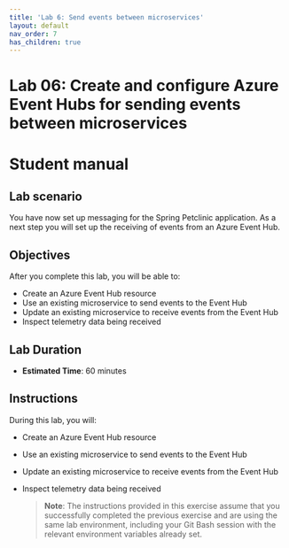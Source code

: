 ```yaml
---
title: 'Lab 6: Send events between microservices'
layout: default
nav_order: 7
has_children: true
---
```


# Lab 06: Create and configure Azure Event Hubs for sending events between microservices

# Student manual

## Lab scenario

You have now set up messaging for the Spring Petclinic application. As a next step you will set up the receiving of events from an Azure Event Hub.

## Objectives

After you complete this lab, you will be able to:

- Create an Azure Event Hub resource
- Use an existing microservice to send events to the Event Hub
- Update an existing microservice to receive events from the Event Hub
- Inspect telemetry data being received

## Lab Duration

- **Estimated Time**: 60 minutes

## Instructions

During this lab, you will:

- Create an Azure Event Hub resource
- Use an existing microservice to send events to the Event Hub
- Update an existing microservice to receive events from the Event Hub
- Inspect telemetry data being received

   > **Note**: The instructions provided in this exercise assume that you successfully completed the previous exercise and are using the same lab environment, including your Git Bash session with the relevant environment variables already set.

